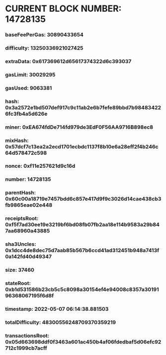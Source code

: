 # CURRENT BLOCK NUMBER: 14728135

### baseFeePerGas: 30890433654
### difficulty: 13250336921027425
### extraData: 0x617369612d65617374322d6c393037
### gasLimit: 30029295
### gasUsed: 9063381
### hash: 0x3a2572e1bd507def917c9c11ab2e6b7fefe89bbd7b984834226fc3fb4a5d626e
### miner: 0xEA674fdDe714fd979de3EdF0F56AA9716B898ec8
### mixHash: 0x57dcf7c13ea2a2ecd1701ecbdc1137f8b10e6a28eff2f4b246c64d578472c598
### nonce: 0xf11e257621d9c16d
### number: 14728135
### parentHash: 0x60c00a18719e7457bdd6c857e417d9f9c3026d14cae438cb3fb9865eae02e448
### receiptsRoot: 0xf5f7ad30ee19e3219bf6bd08fb07fb2aa18e114b9583a29b847aa68960a43885
### sha3Uncles: 0x1dcc4de8dec75d7aab85b567b6ccd41ad312451b948a7413f0a142fd40d49347
### size: 37460
### stateRoot: 0xb1d531586b23cb5c5c8098a30154ef4e94008c8357a3019196368067195f6d8f
### timestamp: 2022-05-07 06:14:38.881503
### totalDifficulty: 48300556248709370359219
### transactionsRoot: 0x05d663698ddf0f3463a601ac450b4af06fdedbaf5d06efc92712c1999cb7acff
